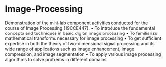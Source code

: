 # Image-Processing
Demonstration of the mini-lab component activities conducted for the course of Image Processing (19CCE447).
• To introduce the fundamental concepts and techniques in basic digital image processing
• To familiarize mathematical transforms necessary for image processing
• To get sufficient expertise in both the theory of two-dimensional signal processing and its wide range of applications such as image enhancement, image compression, and image segmentation
• To apply various image processing algorithms to solve problems in different domains
